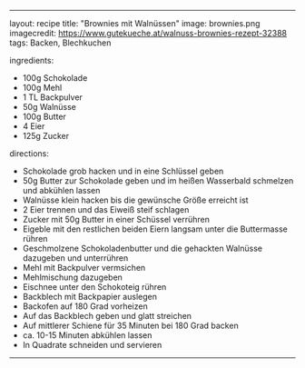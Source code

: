 ---

layout: recipe
title:  "Brownies mit Walnüssen"
image: brownies.png
imagecredit: https://www.gutekueche.at/walnuss-brownies-rezept-32388
tags: Backen, Blechkuchen

ingredients:
- 100g Schokolade
- 100g Mehl
- 1 TL Backpulver
- 50g Walnüsse
- 100g Butter
- 4 Eier
- 125g Zucker

directions:
- Schokolade grob hacken und in eine Schlüssel geben
- 50g Butter zur Schokolade geben und im heißen Wasserbald schmelzen und abkühlen lassen
- Walnüsse klein hacken bis die gewünsche Größe erreicht ist
- 2 Eier trennen und das Eiweiß steif schlagen
- Zucker mit 50g Butter in einer Schüssel verrühren
- Eigeble mit den restlichen beiden Eiern langsam unter die Buttermasse rühren
- Geschmolzene Schokoladenbutter und die gehackten Walnüsse dazugeben und unterrühren
- Mehl mit Backpulver vermsichen
- Mehlmischung dazugeben
- Eischnee unter den Schokoteig rühren
- Backblech mit Backpapier auslegen
- Backofen auf 180 Grad vorheizen
- Auf das Backblech geben und glatt streichen
- Auf mittlerer Schiene für 35 Minuten bei 180 Grad backen
- ca. 10-15 Minuten abkühlen lassen
- In Quadrate schneiden und servieren
---